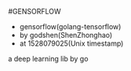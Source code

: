 #GENSORFLOW
- gensorflow(golang-tensorflow)
- by godshen(ShenZhonghao)
- at 1528079025(Unix timestamp)

a deep learning lib by go